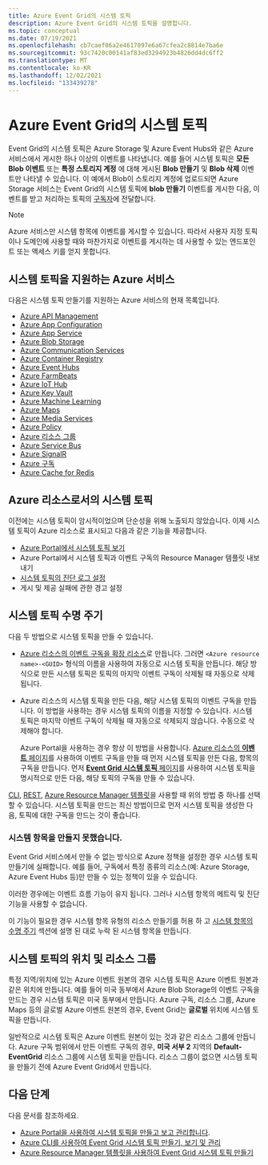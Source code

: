 ```yaml
---
title: Azure Event Grid의 시스템 토픽
description: Azure Event Grid의 시스템 토픽을 설명합니다.
ms.topic: conceptual
ms.date: 07/19/2021
ms.openlocfilehash: cb7caef06a2e4617097e6a67cfea2c8814e7ba6e
ms.sourcegitcommit: 93c7420c00141af83ed3294923b4826dd4dc6ff2
ms.translationtype: MT
ms.contentlocale: ko-KR
ms.lasthandoff: 12/02/2021
ms.locfileid: "133439278"
---
```

# <a name="system-topics-in-azure-event-grid"></a>Azure Event Grid의 시스템 토픽
Event Grid의 시스템 토픽은 Azure Storage 및 Azure Event Hubs와 같은 Azure 서비스에서 게시한 하나 이상의 이벤트를 나타냅니다. 예를 들어 시스템 토픽은 **모든 Blob 이벤트** 또는 **특정 스토리지 계정** 에 대해 게시된 **Blob 만들기** 및 **Blob 삭제** 이벤트만 나타낼 수 있습니다. 이 예에서 Blob이 스토리지 계정에 업로드되면 Azure Storage 서비스는 Event Grid의 시스템 토픽에 **blob 만들기** 이벤트를 게시한 다음, 이벤트를 받고 처리하는 토픽의 [구독자](event-handlers.md)에 전달합니다. 

> [!NOTE] 
> Azure 서비스만 시스템 항목에 이벤트를 게시할 수 있습니다. 따라서 사용자 지정 토픽이나 도메인에 사용할 때와 마찬가지로 이벤트를 게시하는 데 사용할 수 있는 엔드포인트 또는 액세스 키를 얻지 못합니다.

## <a name="azure-services-that-support-system-topics"></a>시스템 토픽을 지원하는 Azure 서비스
다음은 시스템 토픽 만들기를 지원하는 Azure 서비스의 현재 목록입니다.

- [Azure API Management](event-schema-api-management.md)
- [Azure App Configuration](event-schema-app-configuration.md)
- [Azure App Service](event-schema-app-service.md)
- [Azure Blob Storage](event-schema-blob-storage.md)
- [Azure Communication Services](event-schema-communication-services.md) 
- [Azure Container Registry](event-schema-container-registry.md)
- [Azure Event Hubs](event-schema-event-hubs.md)
- [Azure FarmBeats](event-schema-farmbeats.md)
- [Azure IoT Hub](event-schema-iot-hub.md)
- [Azure Key Vault](event-schema-key-vault.md)
- [Azure Machine Learning](event-schema-machine-learning.md)
- [Azure Maps](event-schema-azure-maps.md)
- [Azure Media Services](event-schema-media-services.md)
- [Azure Policy](./event-schema-policy.md)
- [Azure 리소스 그룹](event-schema-resource-groups.md)
- [Azure Service Bus](event-schema-service-bus.md)
- [Azure SignalR](event-schema-azure-signalr.md)
- [Azure 구독](event-schema-subscriptions.md)
- [Azure Cache for Redis](event-schema-azure-cache.md)

## <a name="system-topics-as-azure-resources"></a>Azure 리소스로서의 시스템 토픽
이전에는 시스템 토픽이 암시적이었으며 단순성을 위해 노출되지 않았습니다. 이제 시스템 토픽이 Azure 리소스로 표시되고 다음과 같은 기능을 제공합니다.

- [Azure Portal에서 시스템 토픽 보기](create-view-manage-system-topics.md#view-all-system-topics)
- Azure Portal에서 시스템 토픽과 이벤트 구독의 Resource Manager 템플릿 내보내기
- [시스템 토픽의 진단 로그 설정](enable-diagnostic-logs-topic.md#enable-diagnostic-logs-for-event-grid-system-topics)
- 게시 및 제공 실패에 관한 경고 설정 

## <a name="lifecycle-of-system-topics"></a>시스템 토픽 수명 주기
다음 두 방법으로 시스템 토픽을 만들 수 있습니다. 

- [Azure 리소스의 이벤트 구독을 확장 리소스](/rest/api/eventgrid/version2021-06-01-preview/event-subscriptions/create-or-update)로 만듭니다. 그러면 `<Azure resource name>-<GUID>` 형식의 이름을 사용하여 자동으로 시스템 토픽을 만듭니다. 해당 방식으로 만든 시스템 토픽은 토픽의 마지막 이벤트 구독이 삭제될 때 자동으로 삭제됩니다. 
- Azure 리소스의 시스템 토픽을 만든 다음, 해당 시스템 토픽의 이벤트 구독을 만듭니다. 이 방법을 사용하는 경우 시스템 토픽의 이름을 지정할 수 있습니다. 시스템 토픽은 마지막 이벤트 구독이 삭제될 때 자동으로 삭제되지 않습니다. 수동으로 삭제해야 합니다. 

    Azure Portal을 사용하는 경우 항상 이 방법을 사용합니다. [Azure 리소스의 **이벤트** 페이지](blob-event-quickstart-portal.md#subscribe-to-the-blob-storage)를 사용하여 이벤트 구독을 만들 때 먼저 시스템 토픽을 만든 다음, 항목의 구독을 만듭니다. 먼저 [**Event Grid 시스템 토픽** 페이지](create-view-manage-system-topics.md#create-a-system-topic)를 사용하여 시스템 토픽을 명시적으로 만든 다음, 해당 토픽의 구독을 만들 수 있습니다. 

[CLI](create-view-manage-system-topics-cli.md), [REST](/rest/api/eventgrid/version2021-12-01/event-subscriptions/create-or-update), [Azure Resource Manager 템플릿](create-view-manage-system-topics-arm.md)을 사용할 때 위의 방법 중 하나를 선택할 수 있습니다. 시스템 토픽을 만드는 최신 방법이므로 먼저 시스템 토픽을 생성한 다음, 토픽에 대한 구독을 만드는 것이 좋습니다.

### <a name="failure-to-create-system-topics"></a>시스템 항목을 만들지 못했습니다.
Event Grid 서비스에서 만들 수 없는 방식으로 Azure 정책을 설정한 경우 시스템 토픽 만들기에 실패합니다. 예를 들어, 구독에서 특정 종류의 리소스(예: Azure Storage, Azure Event Hubs 등)만 만들 수 있는 정책이 있을 수 있습니다. 

이러한 경우에는 이벤트 흐름 기능이 유지 됩니다. 그러나 시스템 항목의 메트릭 및 진단 기능을 사용할 수 없습니다.

이 기능이 필요한 경우 시스템 항목 유형의 리소스 만들기를 허용 하 고 [시스템 항목의 수명 주기](#lifecycle-of-system-topics) 섹션에 설명 된 대로 누락 된 시스템 항목을 만듭니다.

## <a name="location-and-resource-group-for-a-system-topic"></a>시스템 토픽의 위치 및 리소스 그룹
특정 지역/위치에 있는 Azure 이벤트 원본의 경우 시스템 토픽은 Azure 이벤트 원본과 같은 위치에 만듭니다. 예를 들어 미국 동부에서 Azure Blob Storage의 이벤트 구독을 만드는 경우 시스템 토픽은 미국 동부에서 만듭니다. Azure 구독, 리소스 그룹, Azure Maps 등의 글로벌 Azure 이벤트 원본의 경우, Event Grid는 **글로벌** 위치에 시스템 토픽을 만듭니다. 

일반적으로 시스템 토픽은 Azure 이벤트 원본이 있는 것과 같은 리소스 그룹에 만듭니다. Azure 구독 범위에서 만든 이벤트 구독의 경우, **미국 서부 2** 지역의 **Default-EventGrid** 리소스 그룹에 시스템 토픽을 만듭니다. 리소스 그룹이 없으면 시스템 토픽을 만들기 전에 Azure Event Grid에서 만듭니다. 

## <a name="next-steps"></a>다음 단계
다음 문서를 참조하세요. 

- [Azure Portal을 사용하여 시스템 토픽을 만들고 보고 관리합니다](create-view-manage-system-topics.md).
- [Azure CLI를 사용하여 Event Grid 시스템 토픽 만들기, 보기 및 관리](create-view-manage-system-topics-cli.md)
- [Azure Resource Manager 템플릿을 사용하여 Event Grid 시스템 토픽 만들기](create-view-manage-system-topics-arm.md)
